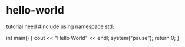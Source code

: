 # hello-world
tutorial need
#include<iostream>
using namespace std;

int main()
{
  cout << "Hello World" << endl;
  system("pause");
  return 0;
}
